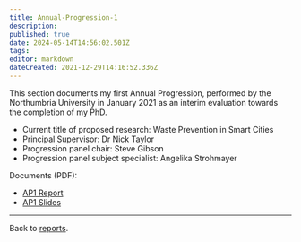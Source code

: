 ```yaml
---
title: Annual-Progression-1
description: 
published: true
date: 2024-05-14T14:56:02.501Z
tags: 
editor: markdown
dateCreated: 2021-12-29T14:16:52.336Z
---
```


This section documents my first Annual Progression, performed by the Northumbria University in January 2021 as an interim evaluation towards the completion of my PhD.

- Current title of proposed research: Waste Prevention in Smart Cities 
- Principal Supervisor: Dr Nick Taylor
- Progression panel chair: Steve Gibson
- Progression panel subject specialist: Angelika Strohmayer

Documents (PDF):

- [AP1 Report](/opendott/northumbria/AP1/2020-ap1-report.pdf)
- [AP1 Slides](/opendott/northumbria/AP1/2021-AP1-slides.pdf)

---

Back to [reports](/opendott/reports).